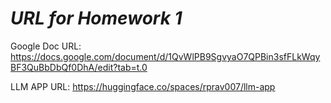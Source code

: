 # *URL for Homework 1*

Google Doc URL: https://docs.google.com/document/d/1QvWlPB9SgvyaO7QPBin3sfFLkWqyBF3QuBbDbQf0DhA/edit?tab=t.0

LLM APP URL: https://huggingface.co/spaces/rprav007/llm-app
